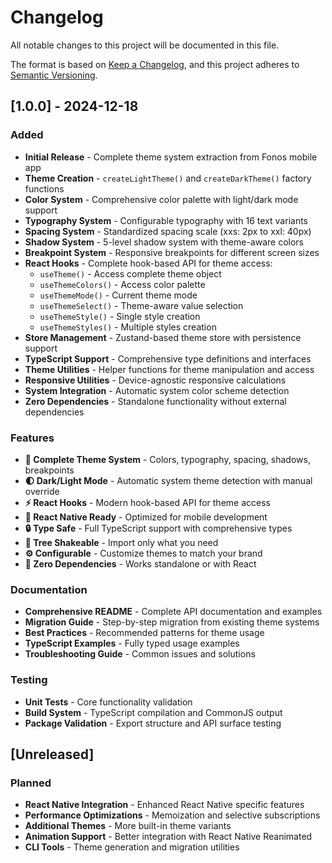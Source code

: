 # Changelog

All notable changes to this project will be documented in this file.

The format is based on [Keep a Changelog](https://keepachangelog.com/en/1.0.0/),
and this project adheres to [Semantic Versioning](https://semver.org/spec/v2.0.0.html).

## [1.0.0] - 2024-12-18

### Added
- **Initial Release** - Complete theme system extraction from Fonos mobile app
- **Theme Creation** - `createLightTheme()` and `createDarkTheme()` factory functions
- **Color System** - Comprehensive color palette with light/dark mode support
- **Typography System** - Configurable typography with 16 text variants
- **Spacing System** - Standardized spacing scale (xxs: 2px to xxl: 40px)
- **Shadow System** - 5-level shadow system with theme-aware colors
- **Breakpoint System** - Responsive breakpoints for different screen sizes
- **React Hooks** - Complete hook-based API for theme access:
  - `useTheme()` - Access complete theme object
  - `useThemeColors()` - Access color palette
  - `useThemeMode()` - Current theme mode
  - `useThemeSelect()` - Theme-aware value selection
  - `useThemeStyle()` - Single style creation
  - `useThemeStyles()` - Multiple styles creation
- **Store Management** - Zustand-based theme store with persistence support
- **TypeScript Support** - Comprehensive type definitions and interfaces
- **Theme Utilities** - Helper functions for theme manipulation and access
- **Responsive Utilities** - Device-agnostic responsive calculations
- **System Integration** - Automatic system color scheme detection
- **Zero Dependencies** - Standalone functionality without external dependencies

### Features
- **🎨 Complete Theme System** - Colors, typography, spacing, shadows, breakpoints
- **🌓 Dark/Light Mode** - Automatic system theme detection with manual override
- **⚡ React Hooks** - Modern hook-based API for theme access
- **📱 React Native Ready** - Optimized for mobile development
- **🔒 Type Safe** - Full TypeScript support with comprehensive types
- **🌳 Tree Shakeable** - Import only what you need
- **⚙️ Configurable** - Customize themes to match your brand
- **🔄 Zero Dependencies** - Works standalone or with React

### Documentation
- **Comprehensive README** - Complete API documentation and examples
- **Migration Guide** - Step-by-step migration from existing theme systems
- **Best Practices** - Recommended patterns for theme usage
- **TypeScript Examples** - Fully typed usage examples
- **Troubleshooting Guide** - Common issues and solutions

### Testing
- **Unit Tests** - Core functionality validation
- **Build System** - TypeScript compilation and CommonJS output
- **Package Validation** - Export structure and API surface testing

## [Unreleased]

### Planned
- **React Native Integration** - Enhanced React Native specific features
- **Performance Optimizations** - Memoization and selective subscriptions
- **Additional Themes** - More built-in theme variants
- **Animation Support** - Better integration with React Native Reanimated
- **CLI Tools** - Theme generation and migration utilities 